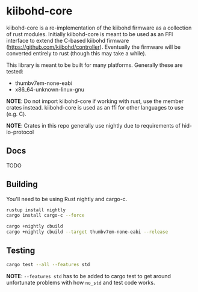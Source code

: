 # kiibohd-core

kiibohd-core is a re-implementation of the kiibohd firmware as a collection of rust modules.
Initially kiibohd-core is meant to be used as an FFI interface to extend the C-based kiibohd firmware (https://github.com/kiibohd/controller).
Eventually the firmware will be converted entirely to rust (though this may take a while).

This library is meant to be built for many platforms.
Generally these are tested:

* thumbv7em-none-eabi
* x86_64-unknown-linux-gnu

**NOTE**: Do not import kiibohd-core if working with rust, use the member crates instead. kiibohd-core is used as an ffi for other languages to use (e.g. C).

**NOTE**: Crates in this repo generally use nightly due to requirements of hid-io-protocol


## Docs

TODO


## Building

You'll need to be using Rust nightly and cargo-c.

```bash
rustup install nightly
cargo install cargo-c --force

cargo +nightly cbuild
cargo +nightly cbuild --target thumbv7em-none-eabi --release
```


## Testing

```bash
cargo test --all --features std
```

**NOTE**: `--features std` has to be added to cargo test to get around unfortunate problems with how `no_std` and test code works.
